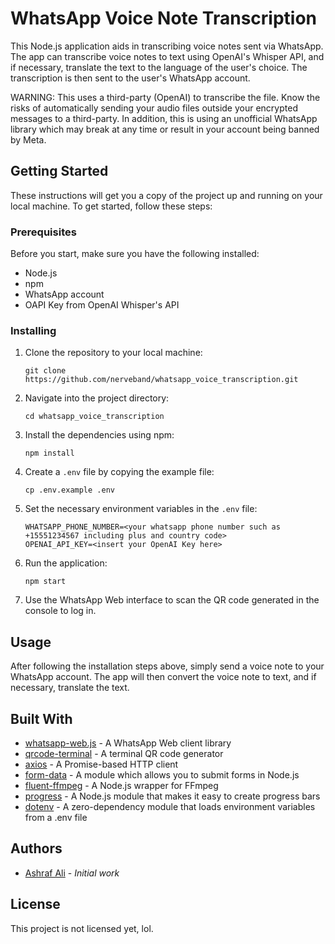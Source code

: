 # WhatsApp Voice Note Transcription

This Node.js application aids in transcribing voice notes sent via WhatsApp. The app can transcribe voice notes to text using OpenAI's Whisper API, and if necessary, translate the text to the language of the user's choice. The transcription is then sent to the user's WhatsApp account.

WARNING: This uses a third-party (OpenAI) to transcribe the file. Know the risks of automatically sending your audio files outside your encrypted messages to a third-party. In addition, this is using an unofficial WhatsApp library which may break at any time or result in your account being banned by Meta. 

## Getting Started
These instructions will get you a copy of the project up and running on your local machine. To get started, follow these steps:

### Prerequisites
Before you start, make sure you have the following installed:

* Node.js
* npm
* WhatsApp account
* OAPI Key from OpenAI Whisper's API

### Installing
1. Clone the repository to your local machine: 

   ```
   git clone https://github.com/nerveband/whatsapp_voice_transcription.git
   ```
   
2. Navigate into the project directory:

   ```
   cd whatsapp_voice_transcription
   ```

3. Install the dependencies using npm:

   ```
   npm install
   ```

4. Create a `.env` file by copying the example file:

   ```
   cp .env.example .env
   ```
   
5. Set the necessary environment variables in the `.env` file:

   ```
   WHATSAPP_PHONE_NUMBER=<your whatsapp phone number such as +15551234567 including plus and country code>
   OPENAI_API_KEY=<insert your OpenAI Key here>
   ```
   
6. Run the application:

   ```
   npm start
   ```
   
7. Use the WhatsApp Web interface to scan the QR code generated in the console to log in.

## Usage

After following the installation steps above, simply send a voice note to your WhatsApp account. The app will then convert the voice note to text, and if necessary, translate the text.

## Built With

* [whatsapp-web.js](https://github.com/pedroslopez/whatsapp-web.js) - A WhatsApp Web client library
* [qrcode-terminal](https://github.com/gtanner/qrcode-terminal) - A terminal QR code generator
* [axios](https://github.com/axios/axios) - A Promise-based HTTP client
* [form-data](https://github.com/form-data/form-data) - A module which allows you to submit forms in Node.js
* [fluent-ffmpeg](https://github.com/fluent-ffmpeg/node-fluent-ffmpeg) - A Node.js wrapper for FFmpeg
* [progress](https://github.com/tj/node-progress) - A Node.js module that makes it easy to create progress bars
* [dotenv](https://github.com/motdotla/dotenv) - A zero-dependency module that loads environment variables from a .env file

## Authors

* [Ashraf Ali](https://github.com/nerveband) - *Initial work*

## License

This project is not licensed yet, lol. 
